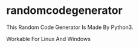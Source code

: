 # randomcodegenerator
This Random Code Generator Is Made By Python3.

Workable For  Linux And Windows
